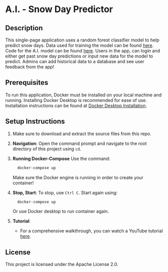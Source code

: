 # A.I. - Snow Day Predictor

## Description
This single-page application uses a random forest classifier model to help predict snow days. Data used for training the model can be found [here](https://ottawa.weatherstats.ca/download.html). Code for the A.I. model can be found [here](https://www.kaggle.com/code/jeremyfriesen123/a-i-snowday-predictor?scriptVersionId=154760126). Users in the app, can login and either get past snow day predictions or input new data for the model to predict. Admins can add historical data to a database and see user feedback from the app!  

## Prerequisites
To run this application, Docker must be installed on your local machine and running. Installing Docker Desktop is recommended for ease of use. Installation instructions can be found at [Docker Desktop Installation](https://docs.docker.com/desktop/install/windows-install/).

## Setup Instructions
1. Make sure to download and extract the source files from this repo. 
2.  **Navigation**:
   Open the command prompt and navigate to the root directory of this project using `cd`.
4. **Running Docker-Compose**
   Use the command:
   ```bash
     docker-compose up
     ```
   Make sure the Docker engine is running in order to create your container!
5. **Stop, Start**:
   To stop, use `Ctrl C`.
   Start again using:
   ```bash
     docker-compose up
     ```
   Or use Docker desktop to run container again.

6. **Tutorial**:
   - For a comprehensive walkthrough, you can watch a YouTube tutorial [here](https://youtu.be/aaOx_7FFF3w).

## License
This project is licensed under the Apache License 2.0.

